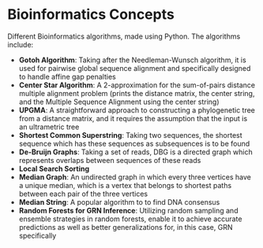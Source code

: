 # Bioinformatics Concepts
Different Bioinformatics algorithms, made using Python. The algorithms include:
* **Gotoh Algorithm**: Taking after the Needleman-Wunsch algorithm, it is used for pairwise global sequence alignment and specifically designed to handle affine gap penalties
* **Center Star Algorithm**: A 2-approximation for the sum-of-pairs distance multiple alignment problem (prints the distance matrix, the center string, and the Multiple Sequence Alignment using the center string)
* **UPGMA**: A straightforward approach to constructing a phylogenetic tree from a distance matrix, and it requires the assumption that the input is an ultrametric tree
* **Shortest Common Superstring**: Taking two sequences, the shortest sequence which has these sequences as subsequences is to be found
* **De-Bruijn Graphs**: Taking a set of reads, DBG is a directed graph which represents overlaps between sequences of these reads
* **Local Search Sorting**
* **Median Graph**: An undirected graph in which every three vertices have a unique median, which is a vertex that belongs to shortest paths between each pair of the three vertices
* **Median String**: A popular algorithm to to find DNA consensus
* **Random Forests for GRN Inference**: Utilizing random sampling and ensemble strategies in random forests, enable it to achieve accurate predictions as well as better generalizations for, in this case, GRN specifically
